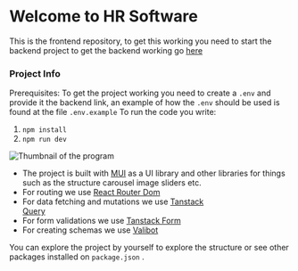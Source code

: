 # Welcome to HR Software

This is the frontend repository, to get this working you need to start the backend project to get the backend working go [here](https://github.com/v4sj4n/hr-software-BE-exypnos)

### Project Info

Prerequisites: To get the project working you need to create a `.env` and provide it the backend link, an example of how the `.env` should be used is found at the file `.env.example`
To run the code you write:

1. `npm install`
2. `npm run dev`

![Thumbnail of the program](https://i.imgur.com/WgWlfQv.png)

-   The project is built with [MUI](https://mui.com/material-ui/) as a UI
    library and other libraries for things such as the structure carousel
    image sliders etc.
-   For routing we use [React Router Dom](https://reactrouter.com/)
-   For data fetching and mutations we use [Tanstack  
    Query](https://tanstack.com/query/)
-   For form validations we use [Tanstack Form](https://tanstack.com/form/)
-   For creating schemas we use [Valibot](https://valibot.dev/)

You can explore the project by yourself to explore the structure or see other packages installed on `package.json` .
